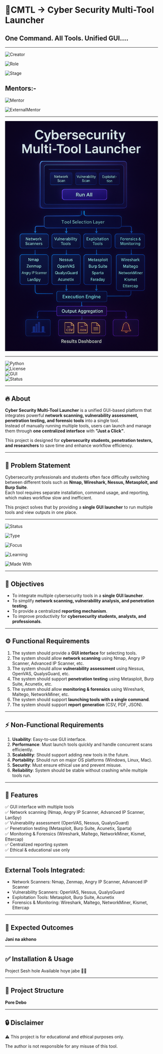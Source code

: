# 🚀CMTL ->  Cyber Security Multi-Tool Launcher  

## One Command. All Tools. Unified GUI....

---
![Creator](https://img.shields.io/badge/Creator-Sayani%20Maity-black?style=for-the-badge&logo=github)

![Role](https://img.shields.io/badge/Role-Academic%20Researcher%20%7C%20Forensic%20Student%20%7C%20Ethical%20Hacking%20Learner-purple?style=for-the-badge&logo=shield)

![Stage](https://img.shields.io/badge/Project%20Stage-Research%20%26%20Development-blue?style=for-the-badge&logo=progress)

## Mentors:-
![Mentor](https://img.shields.io/badge/Mentor-Mrs.Sukriti%20Santra-red?style=for-the-badge&logo=github)

![ExternalMentor](https://img.shields.io/badge/External%20Mentor-Mr.Saumitra%20Biswas-purple?style=for-the-badge&logo=github)

---

 ![Header](asset/project-architecture-3d.png)

 
---
![Python](https://img.shields.io/badge/Python-3.8+-blue.svg)  
![License](https://img.shields.io/badge/License-MIT-green.svg)  
![GUI](https://img.shields.io/badge/GUI-Tkinter%20%7C%20PyQt-orange.svg)  
![Status](https://img.shields.io/badge/Status-Development-yellow.svg)  

---

## 🔥 About  
**Cyber Security Multi-Tool Launcher** is a unified GUI-based platform that integrates powerful **network scanning, vulnerability assessment, penetration testing, and forensic tools** into a single tool.  
Instead of manually running multiple tools, users can launch and manage them through **one centralized interface** with **"Just a Click"**.  

This project is designed for **cybersecurity students, penetration testers, and researchers** to save time and enhance workflow efficiency.  

---

## 📝 Problem Statement  
Cybersecurity professionals and students often face difficulty switching between different tools such as **Nmap, Wireshark, Nessus, Metasploit, and Burp Suite**.  
Each tool requires separate installation, command usage, and reporting, which makes workflow slow and inefficient.  

This project solves that by providing a **single GUI launcher** to run multiple tools and view outputs in one place.  

---

![Status](https://img.shields.io/badge/Stage-Portfolio%20Project-blue?style=for-the-badge&logo=github)

![Type](https://img.shields.io/badge/Role-Cybersecurity%20Toolkit-purple?style=for-the-badge&logo=linux)

![Focus](https://img.shields.io/badge/Focus-Digital%20Forensics%20%26%20Pentesting-white?style=for-the-badge&logo=hackaday)

![Learning](https://img.shields.io/badge/Learning-Academic%20Research-red?style=for-the-badge&logo=bookstack)

![Made With](https://img.shields.io/badge/Made%20With-Python-pink?style=for-the-badge&logo=python)


---

## 🎯 Objectives  
- To integrate multiple cybersecurity tools in a **single GUI launcher**.  
- To simplify **network scanning, vulnerability analysis, and penetration testing**.  
- To provide a centralized **reporting mechanism**.  
- To improve productivity for **cybersecurity students, analysts, and professionals**.  

---

## ⚙️ Functional Requirements  
1. The system should provide a **GUI interface** for selecting tools.  
2. The system should allow **network scanning** using Nmap, Angry IP Scanner, Advanced IP Scanner, etc.  
3. The system should allow **vulnerability assessment** using Nessus, OpenVAS, QualysGuard, etc.  
4. The system should support **penetration testing** using Metasploit, Burp Suite, Acunetix, etc.  
5. The system should allow **monitoring & forensics** using Wireshark, Maltego, NetworkMiner, etc.  
6. The system should support **launching tools with a single command**.  
7. The system should support **report generation** (CSV, PDF, JSON).  

---

## ⚡ Non-Functional Requirements  
1. **Usability**: Easy-to-use GUI interface.  
2. **Performance**: Must launch tools quickly and handle concurrent scans efficiently.  
3. **Scalability**: Should support adding new tools in the future.  
4. **Portability**: Should run on major OS platforms (Windows, Linux, Mac).  
5. **Security**: Must ensure ethical use and prevent misuse.  
6. **Reliability**: System should be stable without crashing while multiple tools run.  

---

## 🌟 Features  
✅ GUI interface with multiple tools  
✅ Network scanning (Nmap, Angry IP Scanner, Advanced IP Scanner, LanSpy)  
✅ Vulnerability assessment (OpenVAS, Nessus, QualysGuard)  
✅ Penetration testing (Metasploit, Burp Suite, Acunetix, Sparta)  
✅ Monitoring & Forensics (Wireshark, Maltego, NetworkMiner, Kismet, Ettercap)  
✅ Centralized reporting system  
✅ Ethical & educational use only  

---
## External Tools Integrated:
- Network Scanners: Nmap, Zenmap, Angry IP Scanner, Advanced IP Scanner
- Vulnerability Scanners: OpenVAS, Nessus, QualysGuard
- Exploitation Tools: Metasploit, Burp Suite, Acunetix
- Forensics & Monitoring: Wireshark, Maltego, NetworkMiner, Kismet, Ettercap

---
## 🎯 Expected Outcomes  
**Jani na akhono** 

---
## ✅ Installation & Usage
Project Sesh hole Available hoye jabe 👍🏻

---

## 📂 Project Structure  
**Pore Debo**

---

## 🔒 Disclaimer

⚠️ This project is for educational and ethical purposes only.

The author is not responsible for any misuse of this tool.

